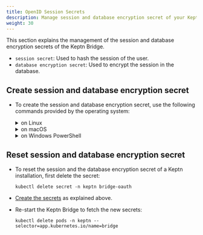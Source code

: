 ```yaml
---
title: OpenID Session Secrets
description: Manage session and database encryption secret of your Keptn Bridge.
weight: 30
---
```


This section explains the management of the session and database encryption secrets of the Keptn Bridge.

- `session secret`: Used to hash the session of the user.
- `database encryption secret`: Used to encrypt the session in the database.

## Create session and database encryption secret

* To create the session and database encryption secret, use the following commands provided by the operating system:

    <details><summary>on Linux </summary>
    <p>

    * Use the following commands to generate the secrets and store the results into the environment variables `OAUTH_SESSION_SECRET` and `OAUTH_DATABASE_ENCRYPT_SECRET`

        ```console
        OAUTH_SESSION_SECRET=$(tr -dc "a-zA-Z0-9" < /dev/urandom | head -c 45)
        OAUTH_DATABASE_ENCRYPT_SECRET=$(tr -dc "a-zA-Z0-9" < /dev/urandom | head -c 32)
        ```

    * To create the secrets, execute:

        ```console
        kubectl create secret generic -n keptn bridge-oauth --from-literal=OAUTH_SESSION_SECRET="$OAUTH_SESSION_SECRET" --from-literal=OAUTH_DATABASE_ENCRYPT_SECRET="$OAUTH_DATABASE_ENCRYPT_SECRET"
        ```

    </p>
    </details>

    <details><summary>on macOS</summary>
    <p>

    * Use the following commands to generate the secrets and store the results into the environment variables `OAUTH_SESSION_SECRET` and `OAUTH_DATABASE_ENCRYPT_SECRET`

        ```console
        OAUTH_SESSION_SECRET=$(LC_CTYPE=C tr -dc "a-zA-Z0-9" < /dev/urandom | head -c 45)
        OAUTH_DATABASE_ENCRYPT_SECRET=$(LC_CTYPE=C tr -dc "a-zA-Z0-9" < /dev/urandom | head -c 32)
        ```

    * To create the secrets, execute:

        ```console
        kubectl create secret generic -n keptn bridge-oauth --from-literal=OAUTH_SESSION_SECRET="$OAUTH_SESSION_SECRET" --from-literal=OAUTH_DATABASE_ENCRYPT_SECRET="$OAUTH_DATABASE_ENCRYPT_SECRET"
        ```

    </p>
    </details>

    <details><summary>on Windows PowerShell</summary>
    <p>

    * Use the following commands to generate the secrets and store the results into the environment variables `OAUTH_SESSION_SECRET` and `OAUTH_DATABASE_ENCRYPT_SECRET`

        ```console
        $Env:OAUTH_SESSION_SECRET =  Write-Output ( -join ((0x30..0x39) + ( 0x41..0x5A) + ( 0x61..0x7A) | Get-Random -Count 45  | % {[char]$_}) )
        $Env:OAUTH_DATABASE_ENCRYPT_SECRET =  Write-Output ( -join ((0x30..0x39) + ( 0x41..0x5A) + ( 0x61..0x7A) | Get-Random -Count 32  | % {[char]$_}) )
        ```

    * To create the secrets, execute:

        ```console
        kubectl create secret generic -n keptn bridge-oauth --from-literal=OAUTH_SESSION_SECRET="$Env:OAUTH_SESSION_SECRET" --from-literal=OAUTH_DATABASE_ENCRYPT_SECRET="$Env:OAUTH_DATABASE_ENCRYPT_SECRET"
        ```

    </p>
    </details>

## Reset session and database encryption secret

* To reset the session and the database encryption secret of a Keptn installation, first delete the secret:

    ```console
    kubectl delete secret -n keptn bridge-oauth
    ```

* [Create the secrets](./#create-session-and-database-encryption-secret) as explained above.

* Re-start the Keptn Bridge to fetch the new secrets:

    ```console
    kubectl delete pods -n keptn --selector=app.kubernetes.io/name=bridge
    ```
